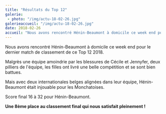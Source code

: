 ```yaml
---
title: "Résultats du Top 12"
galerie:
 - photo: "/img/actu-18-02-26.jpg"
galerieaccueil: "/img/actu-18-02-26.jpg"
date: 2018-02-26
accueil: "Nous avons rencontré Hénin-Beaumont à domicile ce week end pour le dernier match de classement de ce Top 12 2018. Malgrès une équipe amoindrie"
---
```

Nous avons rencontré Hénin-Beaumont à domicile ce week end pour le dernier match de classement de ce Top 12 2018.

Malgrès une équipe amoindrie par les blessures de Cécile et Jennyfer, deux pilliers de l'équipe, les filles ont livré une belle compétition et se sont bien battues.

Mais avec deux internationales belges alignées dans leur équipe, Hénin-Beaumont était injouable pour les Monchatoises.

Score final 16 à 32 pour Hénin-Beaumont.

**Une 8ème place au classement final qui nous satisfait pleinement !**
